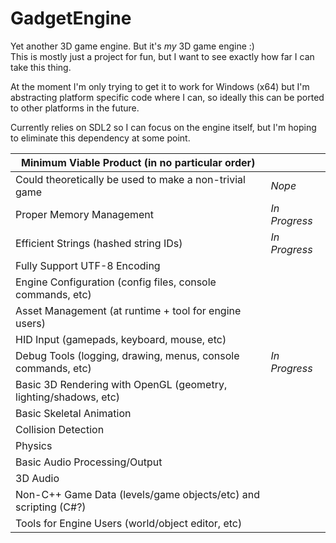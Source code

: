 # GadgetEngine

Yet another 3D game engine. But it's *my* 3D game engine :)  
This is mostly just a project for fun, but I want to see exactly how far I can take this thing.

At the moment I'm only trying to get it to work for Windows (x64) but I'm abstracting platform specific code where I can, so ideally this can be ported to other platforms in the future.

Currently relies on SDL2 so I can focus on the engine itself, but I'm hoping to eliminate this dependency at some point.

| Minimum Viable Product (in no particular order) |  |
|-------------------------------------------------------------|--|
| Could theoretically be used to make a non-trivial game | *Nope* |
| Proper Memory Management  | *In Progress* |
| Efficient Strings (hashed string IDs) | *In Progress* |
| Fully Support UTF-8 Encoding  |  |
| Engine Configuration (config files, console commands, etc)  |  |
| Asset Management (at runtime + tool for engine users)  |  |
| HID Input (gamepads, keyboard, mouse, etc) |  |
| Debug Tools (logging, drawing, menus, console commands, etc) | *In Progress* |
| Basic 3D Rendering with OpenGL (geometry, lighting/shadows, etc)  |  |
| Basic Skeletal Animation  |  |
| Collision Detection |  |
| Physics |  |
| Basic Audio Processing/Output |  |
| 3D Audio  |  |
| Non-C++ Game Data (levels/game objects/etc) and scripting (C#?) |  |
| Tools for Engine Users (world/object editor, etc) |  |
